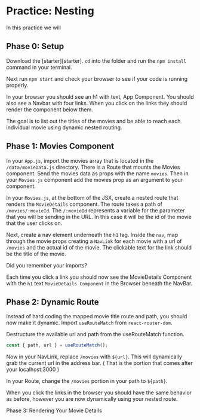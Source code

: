 # Practice: Nesting

In this practice we will

## Phase 0: Setup

Download the [starter][starter]. `cd` into the folder and run the `npm install`
command in your terminal.

Next run `npm start` and check your browser to see if your code is running
properly.

In your browser you should see an h1 with text, App Component. You should also
see a Navbar with four links. When you click on the links they should render the
component below them.

The goal is to list out the titles of the movies and
be able to reach each individual movie using dynamic nested routing.

## Phase 1: Movies Component

In your `App.js`, import the movies array that is located in the
`/data/movieData.js` directory. There is a Route that mounts the Movies
component. Send the movies data as props with the name `movies`. Then in your
`Movies.js` component add the movies prop as an argument to your component.

In your `Movies.js`, at the bottom of the JSX, create a nested
route that renders the `MovieDetails` component. The route takes a path of
`/movies/:movieId`. The `/:movieId` represents a variable for the parameter that
you will be sending in the URL. In this case it will be the id of the movie that
the user clicks on.

Next, create a nav element underneath the `h1` tag. Inside the `nav`, map
through the movie props creating a `NavLink` for each movie with a url of
`/movies` and the actual id of the movie. The clickable text for the link should
be the title of the movie.

Did you remember your imports?

Each time you click a link you should now see the MovieDetails Component with
the `h1` text `MovieDetails Component` in the Browser beneath the NavBar.

## Phase 2: Dynamic Route

Instead of hard coding the mapped movie title route and path, you should now
make it dynamic. Import `useRouteMatch` from `react-router-dom`.

Destructure the available url and path from the useRouteMatch function.

```js
const { path, url } = useRouteMatch();
```

Now in your NavLink, replace `/movies` with `${url}`. This will dynamically grab
the current url in the address bar. ( That is the portion that comes after your
localhost:3000 )

In your Route, change the `/movies` portion in your path to `${path}`.

When you click the links in the browser you should have the same behavior as
before, however you are now dynamically using your nested route.

Phase 3: Rendering Your Movie Details
